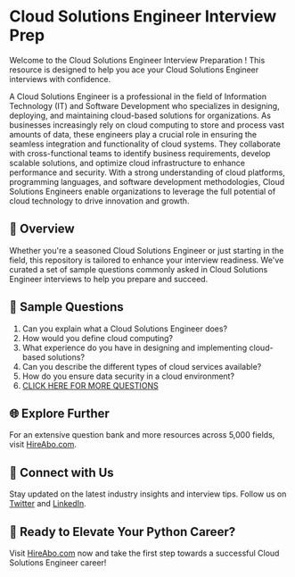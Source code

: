 # Cloud Solutions Engineer Interview Prep

Welcome to the Cloud Solutions Engineer Interview Preparation ! This resource is designed to help you ace your Cloud Solutions Engineer interviews with confidence.

A Cloud Solutions Engineer is a professional in the field of Information Technology (IT) and Software Development who specializes in designing, deploying, and maintaining cloud-based solutions for organizations. As businesses increasingly rely on cloud computing to store and process vast amounts of data, these engineers play a crucial role in ensuring the seamless integration and functionality of cloud systems. They collaborate with cross-functional teams to identify business requirements, develop scalable solutions, and optimize cloud infrastructure to enhance performance and security. With a strong understanding of cloud platforms, programming languages, and software development methodologies, Cloud Solutions Engineers enable organizations to leverage the full potential of cloud technology to drive innovation and growth.

## 🚀 Overview

Whether you're a seasoned Cloud Solutions Engineer or just starting in the field, this repository is tailored to enhance your interview readiness. We've curated a set of sample questions commonly asked in Cloud Solutions Engineer interviews to help you prepare and succeed.

## 📝 Sample Questions

1. Can you explain what a Cloud Solutions Engineer does?
2. How would you define cloud computing?
3. What experience do you have in designing and implementing cloud-based solutions?
4. Can you describe the different types of cloud services available?
5. How do you ensure data security in a cloud environment?
6. [CLICK HERE FOR MORE QUESTIONS](https://hireabo.com/job/0_0_92/Cloud%20Solutions%20Engineer)

## 🌐 Explore Further

For an extensive question bank and more resources across 5,000 fields, visit [HireAbo.com](https://www.hireabo.com).

## 📱 Connect with Us

Stay updated on the latest industry insights and interview tips. Follow us on [Twitter](https://twitter.com/hireabo) and [LinkedIn](https://www.linkedin.com/in/hire-abo-3609972a8/).

## 🚀 Ready to Elevate Your Python Career?

Visit [HireAbo.com](https://www.hireabo.com) now and take the first step towards a successful Cloud Solutions Engineer career!